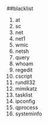﻿##blacklist

 1. at 
 2. sc 
 3. net 
 4. net1 
 5. wmic 
 6. netsh 
 7. query 
 8. whoam 
 9. regedit 
 10. cscript 
 11. rundll32
 12. mimikatz 
 13. tasklist 
 14. ipconfig 
 15. qprocess 
 16. systeminfo

